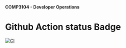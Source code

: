 #### COMP3104 - Developer Operations

# Github Action status Badge
[![CI](https://github.com/Nash664/comp3104/actions/workflows/ci.yml/badge.svg)](https://github.com/Nash664/comp3104/actions/workflows/ci.yml)



